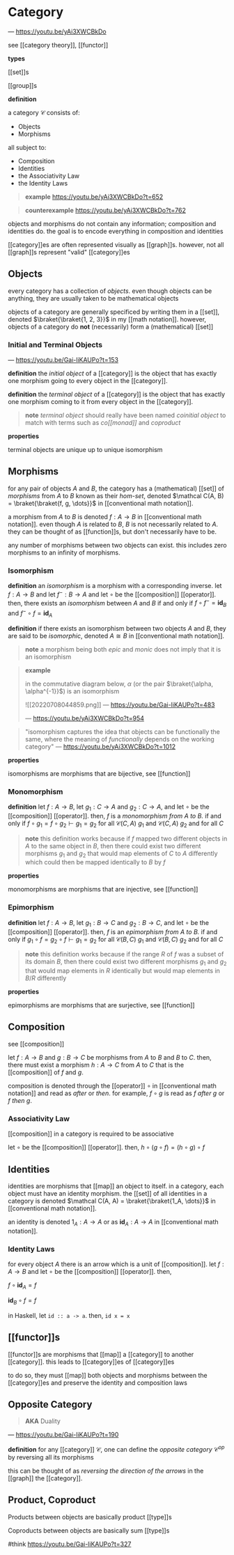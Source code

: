 # Category

&mdash; <https://youtu.be/yAi3XWCBkDo>

see [[category theory]], [[functor]]

**types**

[[set]]s

[[group]]s

**definition**

a category $\mathcal C$ consists of:

- Objects
- Morphisms

all subject to:

- Composition
- Identities
- the Associativity Law
- the Identity Laws

> **example** <https://youtu.be/yAi3XWCBkDo?t=652>

> **counterexample** <https://youtu.be/yAi3XWCBkDo?t=762>

objects and morphisms do not contain any information; composition and identities do. the goal is to encode everything in composition and identities

[[category]]es are often represented visually as [[graph]]s. however, not all [[graph]]s represent "valid" [[category]]es

## Objects

every category has a collection of _objects_. even though objects can be anything, they are usually taken to be mathematical objects

objects of a category are generally specificed by writing them in a [[set]], denoted $\braket{\braket{1, 2, 3}}$ in my [[math notation]]. however, objects of a category do **not** (necessarily) form a (mathematical) [[set]]

### Initial and Terminal Objects

&mdash; <https://youtu.be/Gai-liKAUPo?t=153>

**definition** the _initial object_ of a [[category]] is the object that has exactly one morphism going to every object in the [[category]].

**definition** the _terminal object_ of a [[category]] is the object that has exactly one morphism coming to it from every object in the [[category]].

> **note** _terminal object_ should really have been named _coinitial object_ to match with terms such as _co[[monad]]_ and _coproduct_

**properties**

terminal objects are unique up to unique isomorphism

## Morphisms

for any pair of objects $A$ and $B$, the category has a (mathematical) [[set]] of _morphisms_ from $A$ to $B$ known as their _hom-set_, denoted $\mathcal C(A, B) = \braket{\braket{f, g, \dots}}$ in [[conventional math notation]].

a morphism from $A$ to $B$ is denoted $f: A \to B$ in [[conventional math notation]]. even though $A$ is related to $B$, $B$ is not necessarily related to $A$. they can be thought of as [[function]]s, but don't necessarily have to be.

any number of morphisms between two objects can exist. this includes zero morphisms to an infinity of morphisms.

### Isomorphism

**definition** an _isomorphism_ is a morphism with a corresponding inverse. let $f : A \to B$ and let $f^- : B \to A$ and let $\circ$ be the [[composition]] [[operator]]. then, there exists an _isomorphism_ between $A$ and $B$ if and only if $f \circ f^- = \textbf{id}_B$ and $f^- \circ f = \textbf{id}_A$

**definition** if there exists an isomorphism between two objects $A$ and $B$, they are said to be _isomorphic_, denoted $A \cong B$ in [[conventional math notation]].

> **note** a morphism being both _epic_ and _monic_ does not imply that it is an isomorphism

> **example**
>
> in the commutative diagram below, $\alpha$ (or the pair $\braket{\alpha, \alpha^{-1}}$) is an isomorphism
>
> ![[20220708044859.png]] &mdash; <https://youtu.be/Gai-liKAUPo?t=483>
>
> &mdash; <https://youtu.be/yAi3XWCBkDo?t=954>

> "isomorphism captures the idea that objects can be functionally the same, where the meaning of _functionally_ depends on the working category" &mdash; <https://youtu.be/yAi3XWCBkDo?t=1012>

**properties**

isomorphisms are morphisms that are bijective, see [[function]]

### Monomorphism

**definition** let $f : A \to B$, let $g_1 : C \to A$ and $g_2 : C \to A$, and let $\circ$ be the [[composition]] [[operator]]. then, $f$ is a _monomorphism from $A$ to $B$._ if and only if $f \circ g_1 = f \circ g_2 \vdash g_1 = g_2$ for all $\mathcal C(C, A)\ g_1$ and $\mathcal C(C, A)\ g_2$ and for all $C$

> **note** this definition works because if $f$ mapped two different objects in $A$ to the same object in $B$, then there could exist two different morphisms $g_1$ and $g_2$ that would map elements of $C$ to $A$ differently which could then be mapped identically to $B$ by $f$

**properties**

monomorphisms are morphisms that are injective, see [[function]]

### Epimorphism

**definition** let $f : A \to B$, let $g_1 : B \to C$ and $g_2 : B \to C$, and let $\circ$ be the [[composition]] [[operator]]. then, $f$ is an _epimorphism from $A$ to $B$._ if and only if $g_1 \circ f = g_2 \circ f \vdash g_1 = g_2$ for all $\mathcal C(B, C)\ g_1$ and $\mathcal C(B, C)\ g_2$ and for all $C$

> **note** this definition works because if the range $R$ of $f$ was a subset of its domain $B$, then there could exist two different morphisms $g_1$ and $g_2$ that would map elements in $R$ identically but would map elements in $B / R$ differently

**properties**

epimorphisms are morphisms that are surjective, see [[function]]

## Composition

see [[composition]]

let $f : A \to B$ and $g : B \to C$ be morphisms from $A$ to $B$ and $B$ to $C$. then, there must exist a morphism $h : A \to C$ from $A$ to $C$ that is the [[composition]] of $f$ and $g$.

composition is denoted through the [[operator]] $\circ$ in [[conventional math notation]] and read as _after_ or _then_. for example, $f \circ g$ is read as _f after g_ or _f then g_.

### Associativity Law

[[composition]] in a category is required to be associative

let $\circ$ be the [[composition]] [[operator]]. then, $h \circ (g \circ f) = (h \circ g) \circ f$

## Identities

identities are morphisms that [[map]] an object to itself. in a category, each object must have an identity morphism. the [[set]] of all identities in a category is denoted $\mathcal C(A, A) = \braket{\braket{1_A, \dots}}$ in [[conventional math notation]].

an identity is denoted $1_A: A \to A$ or as $\textbf{id}_A : A \to A$ in [[conventional math notation]].

### Identity Laws

for every object $A$ there is an arrow which is a unit of [[composition]]. let $f : A \to B$ and let $\circ$ be the [[composition]] [[operator]]. then,

$f \circ \textbf{id}_A = f$

$\textbf{id}_B \circ f = f$

in Haskell, let `id :: a -> a`. then, `id x = x`

## [[functor]]s

[[functor]]s are morphisms that [[map]] a [[category]] to another [[category]]. this leads to [[category]]es of [[category]]es

to do so, they must [[map]] both objects and morphisms between the [[category]]es and preserve the identity and composition laws

## Opposite Category

> **AKA** Duality

&mdash; <https://youtu.be/Gai-liKAUPo?t=190>

**definition** for any [[category]] $\mathcal C$, one can define the _opposite category_ $\mathcal C^{op}$ by reversing all its morphisms

this can be thought of as _reversing the direction of the arrows_ in the [[graph]] the [[category]].

## Product, Coproduct

Products between objects are basically product [[type]]s

Coproducts between objects are basically sum [[type]]s

#think <https://youtu.be/Gai-liKAUPo?t=327>
